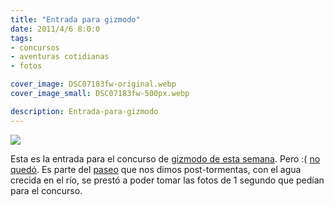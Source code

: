 ```yaml
---
title: "Entrada para gizmodo"
date: 2011/4/6 8:0:0
tags: 
- concursos
- aventuras cotidianas
- fotos

cover_image: DSC07183fw-original.webp
cover_image_small: DSC07183fw-500px.webp

description: Entrada-para-gizmodo
---
```



[![](DSC07183fw)](DSC07183fw-original.webp)

Esta es la entrada para el concurso de <a href="https://gizmodo.com/shooting-challenge-1-second-5805415">gizmodo de esta semana<a>. Pero :( <a href="https://gizmodo.com/shooting-challenge-1-second-gallery-5806037">no quedó</a>. Es parte del <a href="/2011/4/6/Parque">paseo</a> que nos dimos post-tormentas, con el agua crecida en el río, se prestó a poder tomar las fotos de 1 segundo que pedían para el concurso.
